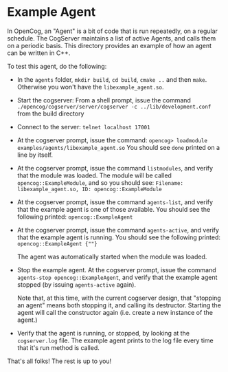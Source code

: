 
#                             Example Agent

In OpenCog, an "Agent" is a bit of code that is run repeatedly, on a
regular schedule.  The CogServer maintains a list of active Agents, and
calls them on a periodic basis.  This directory provides an example of
how an agent can be written in C++.

To test this agent, do the following:

* In the `agents` folder, `mkdir build`, `cd build`, `cmake ..` and then `make`. 
  Otherwise you won't have the `libexample_agent.so`.
  
* Start the cogserver: From a shell prompt, issue the command
   `./opencog/cogserver/server/cogserver -c ../lib/development.conf` from the
   build directory

* Connect to the server: `telnet localhost 17001`

* At the cogserver prompt, issue the command:
  `opencog> loadmodule examples/agents/libexample_agent.so`
   You should see `done` printed on a line by itself.

* At the cogserver prompt, issue the command `listmodules`, and verify
   that the module was loaded. The module will be called
   `opencog::ExampleModule`, and so you should see:
   `Filename: libexample_agent.so, ID: opencog::ExampleModule`

* At the cogserver prompt, issue the command `agents-list`, and verify
   that the example agent is one of those available.  You should see the
   following printed:
   `opencog::ExampleAgent`

* At the cogserver prompt, issue the command `agents-active`, and verify
   that the example agent is running.  You should see the following
   printed:
   `opencog::ExampleAgent {""}`

   The agent was automatically started when the module was loaded.

* Stop the example agent. At the cogserver prompt, issue the command
   `agents-stop opencog::ExampleAgent`, and verify that the example
   agent stopped (by issuing `agents-active` again).

   Note that, at this time, with the current cogserver design, that
   "stopping an agent" means both stopping it, and calling its destructor.
   Starting the agent will call the constructor again (i.e. create a
   new instance of the agent.)

* Verify that the agent is running, or stopped, by looking at the
   `cogserver.log` file.  The example agent prints to the log file every
   time that it's run method is called.


That's all folks!  The rest is up to you!
